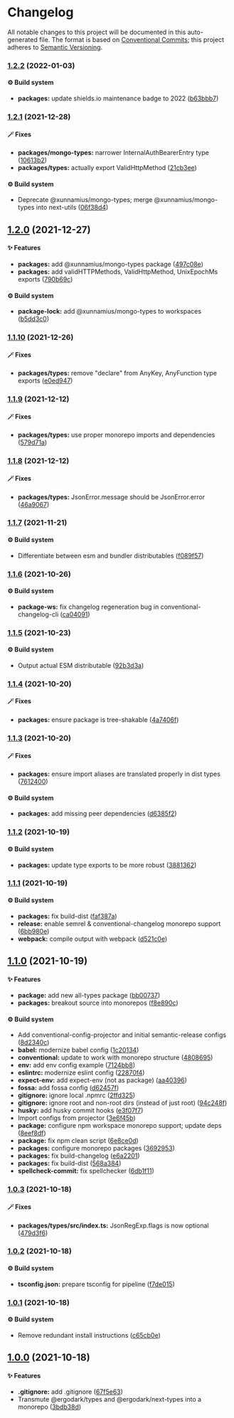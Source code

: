 # Changelog

All notable changes to this project will be documented in this auto-generated
file. The format is based on [Conventional Commits][61]; this project adheres to
[Semantic Versioning][62].

### [1.2.2][63] (2022-01-03)

#### ⚙️ Build system

- **packages:** update shields.io maintenance badge to 2022 ([b63bbb7][64])

### [1.2.1][1] (2021-12-28)

#### 🪄 Fixes

- **packages/mongo-types:** narrower InternalAuthBearerEntry type ([10613b2][2])
- **packages/types:** actually export ValidHttpMethod ([21cb3ee][3])

#### ⚙️ Build system

- Deprecate @xunnamius/mongo-types; merge @xunnamius/mongo-types into next-utils
  ([06f38d4][4])

## [1.2.0][5] (2021-12-27)

#### ✨ Features

- **packages:** add @xunnamius/mongo-types package ([497c08e][6])
- **packages:** add validHTTPMethods, ValidHttpMethod, UnixEpochMs exports
  ([790b69c][7])

#### ⚙️ Build system

- **package-lock:** add @xunnamius/mongo-types to workspaces ([b5dd3c0][8])

### [1.1.10][9] (2021-12-26)

#### 🪄 Fixes

- **packages/types:** remove "declare" from AnyKey, AnyFunction type exports
  ([e0ed947][10])

### [1.1.9][11] (2021-12-12)

#### 🪄 Fixes

- **packages/types:** use proper monorepo imports and dependencies
  ([579d71a][12])

### [1.1.8][13] (2021-12-12)

#### 🪄 Fixes

- **packages/types:** JsonError.message should be JsonError.error
  ([46a9067][14])

### [1.1.7][15] (2021-11-21)

#### ⚙️ Build system

- Differentiate between esm and bundler distributables ([f089f57][16])

### [1.1.6][17] (2021-10-26)

#### ⚙️ Build system

- **package-ws:** fix changelog regeneration bug in conventional-changelog-cli
  ([ca04091][18])

### [1.1.5][19] (2021-10-23)

#### ⚙️ Build system

- Output actual ESM distributable ([92b3d3a][20])

### [1.1.4][21] (2021-10-20)

#### 🪄 Fixes

- **packages:** ensure package is tree-shakable ([4a7406f][22])

### [1.1.3][23] (2021-10-20)

#### 🪄 Fixes

- **packages:** ensure import aliases are translated properly in dist types
  ([7612400][24])

#### ⚙️ Build system

- **packages:** add missing peer dependencies ([d6385f2][25])

### [1.1.2][26] (2021-10-19)

#### ⚙️ Build system

- **packages:** update type exports to be more robust ([3881362][27])

### [1.1.1][28] (2021-10-19)

#### ⚙️ Build system

- **packages:** fix build-dist ([faf387a][29])
- **release:** enable semrel & conventional-changelog monorepo support
  ([6bb980e][30])
- **webpack:** compile output with webpack ([d521c0e][31])

## [1.1.0][32] (2021-10-19)

#### ✨ Features

- **package:** add new all-types package ([bb00737][33])
- **packages:** breakout source into monorepos ([f8e890c][34])

#### ⚙️ Build system

- Add conventional-config-projector and initial semantic-release configs
  ([8d2340c][35])
- **babel:** modernize babel config ([1c20134][36])
- **conventional:** update to work with monorepo structure ([4808695][37])
- **env:** add env config example ([7124bb8][38])
- **eslintrc:** modernize eslint config ([22870f4][39])
- **expect-env:** add expect-env (not as package) ([aa40396][40])
- **fossa:** add fossa config ([d62457f][41])
- **gitignore:** ignore local .npmrc ([2ffd325][42])
- **gitignore:** ignore root and non-root dirs (instead of just root)
  ([94c248f][43])
- **husky:** add husky commit hooks ([e3f07f7][44])
- Import configs from projector ([3e6f45b][45])
- **package:** configure npm workspace monorepo support; update deps
  ([8eef8df][46])
- **package:** fix npm clean script ([6e8ce0d][47])
- **packages:** configure monorepo packages ([3692953][48])
- **packages:** fix build-changelog ([e6a2201][49])
- **packages:** fix build-dist ([568a384][50])
- **spellcheck-commit:** fix spellchecker ([6db1f11][51])

### [1.0.3][52] (2021-10-18)

#### 🪄 Fixes

- **packages/types/src/index.ts:** JsonRegExp.flags is now optional
  ([479d3f6][53])

### [1.0.2][54] (2021-10-18)

#### ⚙️ Build system

- **tsconfig.json:** prepare tsconfig for pipeline ([f7de015][55])

### [1.0.1][56] (2021-10-18)

#### ⚙️ Build system

- Remove redundant install instructions ([c65cb0e][57])

## [1.0.0][58] (2021-10-18)

#### ✨ Features

- **.gitignore:** add .gitignore ([67f5e63][59])
- Transmute @ergodark/types and @ergodark/next-types into a monorepo
  ([3bdb38d][60])

[1]:
  https://github.com/Xunnamius/typescript-utils/compare/types@1.2.0...types@1.2.1
[2]:
  https://github.com/Xunnamius/typescript-utils/commit/10613b280f0fb9ddb1927869e16cea1051d4441e
[3]:
  https://github.com/Xunnamius/typescript-utils/commit/21cb3ee1b4e405d7aab2ecb62cf29a4b07d6cdc7
[4]:
  https://github.com/Xunnamius/typescript-utils/commit/06f38d4002388ada772858c29fc81616858c5ae8
[5]:
  https://github.com/Xunnamius/typescript-utils/compare/types@1.1.10...types@1.2.0
[6]:
  https://github.com/Xunnamius/typescript-utils/commit/497c08e5f0786856e087ff157e3d730a8a703097
[7]:
  https://github.com/Xunnamius/typescript-utils/commit/790b69ca864bef505dba8acc940386be025bc37c
[8]:
  https://github.com/Xunnamius/typescript-utils/commit/b5dd3c0ddfd356d2ecfbe8b94439088745e6d950
[9]:
  https://github.com/Xunnamius/typescript-utils/compare/types@1.1.9...types@1.1.10
[10]:
  https://github.com/Xunnamius/typescript-utils/commit/e0ed9478c3e7e8b1aa21c9a6af7a637c3c3ac023
[11]:
  https://github.com/Xunnamius/typescript-utils/compare/types@1.1.8...types@1.1.9
[12]:
  https://github.com/Xunnamius/typescript-utils/commit/579d71ab611e348ca8fd4682a00df4b7aeccee43
[13]:
  https://github.com/Xunnamius/typescript-utils/compare/types@1.1.7...types@1.1.8
[14]:
  https://github.com/Xunnamius/typescript-utils/commit/46a90672973325908a7c2fd51b0f60375ac2f646
[15]:
  https://github.com/Xunnamius/typescript-utils/compare/types@1.1.6...types@1.1.7
[16]:
  https://github.com/Xunnamius/typescript-utils/commit/f089f575da900541e71db5c39ad5615e5ecf3639
[17]:
  https://github.com/Xunnamius/typescript-utils/compare/types@1.1.5...types@1.1.6
[18]:
  https://github.com/Xunnamius/typescript-utils/commit/ca040911eef4fca128c377b479298a5414984035
[19]:
  https://github.com/Xunnamius/typescript-utils/compare/types@1.1.4...types@1.1.5
[20]:
  https://github.com/Xunnamius/typescript-utils/commit/92b3d3a3b2941443f169d47f4af5a52fea7f56e1
[21]:
  https://github.com/Xunnamius/typescript-utils/compare/types@1.1.3...types@1.1.4
[22]:
  https://github.com/Xunnamius/typescript-utils/commit/4a7406fb409130a8d600e74ef587d3faf9026b87
[23]:
  https://github.com/Xunnamius/typescript-utils/compare/types@1.1.2...types@1.1.3
[24]:
  https://github.com/Xunnamius/typescript-utils/commit/76124005a0af5a2af18d462353485c2a7a8d5bfd
[25]:
  https://github.com/Xunnamius/typescript-utils/commit/d6385f2f5314e985fcc406c0a2543128f249d885
[26]:
  https://github.com/Xunnamius/typescript-utils/compare/types@1.1.1...types@1.1.2
[27]:
  https://github.com/Xunnamius/typescript-utils/commit/38813620d45258fcbc9e774031bfe9ed0510eef8
[28]:
  https://github.com/Xunnamius/typescript-utils/compare/types@1.1.0...types@1.1.1
[29]:
  https://github.com/Xunnamius/typescript-utils/commit/faf387a2da48fb51e02cd76017aa745198000efd
[30]:
  https://github.com/Xunnamius/typescript-utils/commit/6bb980e31f1a73ff3261e67c4337c5ca9572cb85
[31]:
  https://github.com/Xunnamius/typescript-utils/commit/d521c0ee45d86580f95528f987c8e92077b64e8f
[32]:
  https://github.com/Xunnamius/typescript-utils/compare/types@1.0.3...types@1.1.0
[33]:
  https://github.com/Xunnamius/typescript-utils/commit/bb00737a6b11e041836bb85f30ceadd8196cc1b6
[34]:
  https://github.com/Xunnamius/typescript-utils/commit/f8e890cb7b60726f9fb416653cb81a43dfb98e54
[35]:
  https://github.com/Xunnamius/typescript-utils/commit/8d2340c4bc9af4282fe7e78679ad296bedd15f65
[36]:
  https://github.com/Xunnamius/typescript-utils/commit/1c201343df5d01a95cae187b0c3b496c7678adf3
[37]:
  https://github.com/Xunnamius/typescript-utils/commit/48086952bb3570b03812e3eb8f607a3ca27d4229
[38]:
  https://github.com/Xunnamius/typescript-utils/commit/7124bb819c6f6aeac861ff88c054edd470f04c45
[39]:
  https://github.com/Xunnamius/typescript-utils/commit/22870f4c65ffd8eafeaacf201912951dc62abec0
[40]:
  https://github.com/Xunnamius/typescript-utils/commit/aa40396f4cda8ec6b983e2bf423fef95b0660cd5
[41]:
  https://github.com/Xunnamius/typescript-utils/commit/d62457f26654d6e275b3415675c535c4d014e13e
[42]:
  https://github.com/Xunnamius/typescript-utils/commit/2ffd325268043b775e67bb2e0a561c44d1e45e24
[43]:
  https://github.com/Xunnamius/typescript-utils/commit/94c248f245f753b98c44e5f72955735aa958b81c
[44]:
  https://github.com/Xunnamius/typescript-utils/commit/e3f07f73f7a39cc7d897a7507c793620afe6c006
[45]:
  https://github.com/Xunnamius/typescript-utils/commit/3e6f45b73b6af25af008c542bbb0bdc2a544d186
[46]:
  https://github.com/Xunnamius/typescript-utils/commit/8eef8df98bb7539d105b91b6d254b78f56ca6f86
[47]:
  https://github.com/Xunnamius/typescript-utils/commit/6e8ce0d0a945a5ff4c65c9400df387b51197af11
[48]:
  https://github.com/Xunnamius/typescript-utils/commit/3692953ca8156babf7b1e7584e042bc09820bce6
[49]:
  https://github.com/Xunnamius/typescript-utils/commit/e6a2201cea079bf34e9c2ef8d7fed216ea7911ca
[50]:
  https://github.com/Xunnamius/typescript-utils/commit/568a38492bace0662e89082bc32bfd4ebbc1d528
[51]:
  https://github.com/Xunnamius/typescript-utils/commit/6db1f11391d869949f480d367d3312eddc3c5eb7
[52]:
  https://github.com/Xunnamius/typescript-utils/compare/types@1.0.2...types@1.0.3
[53]:
  https://github.com/Xunnamius/typescript-utils/commit/479d3f6e974f5646505e0fa7c41ae99360873002
[54]:
  https://github.com/Xunnamius/typescript-utils/compare/types@1.0.1...types@1.0.2
[55]:
  https://github.com/Xunnamius/typescript-utils/commit/f7de015b99cd4c0156f3187e53b9eb06a5985721
[56]:
  https://github.com/Xunnamius/typescript-utils/compare/types@1.0.0...types@1.0.1
[57]:
  https://github.com/Xunnamius/typescript-utils/commit/c65cb0e7604b52f7484ed3399a37dbac3a9b2e8f
[58]:
  https://github.com/Xunnamius/typescript-utils/compare/67f5e63863018babf847f4bbf21960b91eb1e7b8...types@1.0.0
[59]:
  https://github.com/Xunnamius/typescript-utils/commit/67f5e63863018babf847f4bbf21960b91eb1e7b8
[60]:
  https://github.com/Xunnamius/typescript-utils/commit/3bdb38d8bd7979b8b9dbb8f2639aa1349468d660
[61]: https://conventionalcommits.org
[62]: https://semver.org
[63]:
  https://github.com/Xunnamius/typescript-utils/compare/types@1.2.1...types@1.2.2
[64]:
  https://github.com/Xunnamius/typescript-utils/commit/b63bbb7cabe47e9eeb3ab72cd536fabcac6cbc07
